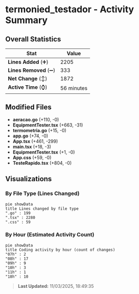 # termonied_testador - Activity Summary 

## Overall Statistics

| Stat                   | Value                                                             |
| ---------------------- | ----------------------------------------------------------------- |
| **Lines Added** (➕)   | 2205                                          |
| **Lines Removed** (➖) | 333                                        |
| **Net Change** (↕)    | 1872                |
| **Active Time** (⌚)   | 56 minutes |


## Modified Files
- **aeracao.go** (+110, -0)
- **EquipmentTester.tsx** (+663, -31)
- **termometria.go** (+15, -0)
- **app.go** (+74, -0)
- **App.tsx** (+461, -299)
- **main.tsx** (+18, -3)
- **EquipmentTester.tsx** (+1, -0)
- **App.css** (+59, -0)
- **TesteRapido.tsx** (+804, -0)

## Visualizations

### By File Type (Lines Changed)

```mermaid
pie showData
title Lines changed by file type
".go" : 199
".tsx" : 2280
".css" : 59
```

### By Hour (Estimated Activity Count)

```mermaid
pie showData
title Coding activity by hour (count of changes)
"07h" : 2
"08h" : 17
"09h" : 9
"10h" : 3
"11h" : 1
"18h" : 10
```


> **Last Updated:** 11/03/2025, 18:49:35